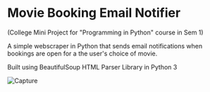 # Movie Booking Email Notifier
(College Mini Project for "Programming in Python" course in Sem 1)

A simple webscraper in Python that sends email notifications when bookings are open for a the user's choice of movie.

Built using BeautifulSoup HTML Parser Library in Python 3

![Capture](https://user-images.githubusercontent.com/60708693/147722202-e16b6340-4581-49c7-b9a8-235b17e17121.JPG)
